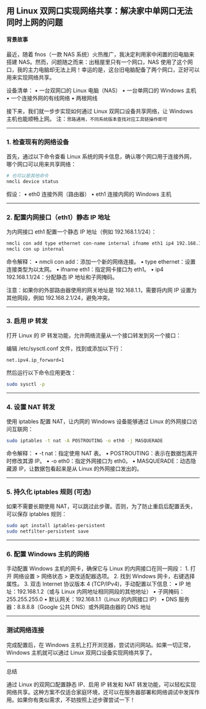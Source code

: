 ## 用 Linux 双网口实现网络共享：解决家中单网口无法同时上网的问题

#### 背景故事

最近，随着 fnos（一款 NAS 系统）火热推广，我决定利用家中闲置的旧电脑来搭建 NAS。然而，问题随之而来：出租屋里只有一个网口，NAS 使用了这个网口，我的主力电脑却无法上网！幸运的是，这台旧电脑配备了两个网口，正好可以用来实现网络共享。

设备清单：
	•	一台双网口的 Linux 电脑（NAS）
	•	一台单网口的 Windows 主机
	•	一个连接外网的有线网络
	•	两根网线

接下来，我们就一步步实现如何通过 Linux 双网口设备共享网络，让 Windows 主机也能顺畅上网。
注：`思路通用，不同系统版本查找对应工具链操作即可`

---

### 1. 检查现有的网络设备

首先，通过以下命令查看 Linux 系统的网卡信息，确认哪个网口用于连接外网，哪个网口可以用来共享网络：

```bash
# 也可以是其他命令
nmcli device status
```
假设：
	•	eth0 连接外网（路由器）
	•	eth1 连接内网的 Windows 主机

---

### 2. 配置内网接口（eth1）静态 IP 地址

为内网接口 eth1 配置一个静态 IP 地址（例如 192.168.1.1/24）：
```bash
nmcli con add type ethernet con-name internal ifname eth1 ip4 192.168.1.1/24
nmcli con up internal
```
命令解释：
	•	nmcli con add：添加一个新的网络连接。
	•	type ethernet：设置连接类型为以太网。
	•	ifname eth1：指定网卡接口为 eth1。
	•	ip4 192.168.1.1/24：分配静态 IP 地址和子网掩码。

注意：如果你的外部路由器使用的网关地址是 192.168.1.1，需要将内网 IP 设置为其他网段，例如 192.168.2.1/24，避免冲突。

---

### 3. 启用 IP 转发

打开 Linux 的 IP 转发功能，允许网络流量从一个接口转发到另一个接口：

编辑 /etc/sysctl.conf 文件，找到或添加以下行：
```txt
net.ipv4.ip_forward=1
```
然后运行以下命令应用更改：
```bash
sudo sysctl -p
```

---

### 4. 设置 NAT 转发

使用 iptables 配置 NAT，让内网的 Windows 设备能够通过 Linux 的外网接口访问互联网：
```bash
sudo iptables -t nat -A POSTROUTING -o eth0 -j MASQUERADE
```
命令解释：
	•	-t nat：指定使用 NAT 表。
	•	POSTROUTING：表示在数据包离开时修改其源 IP。
	•	-o eth0：指定外网接口为 eth0。
	•	MASQUERADE：动态隐藏源 IP，让数据包看起来是从 Linux 的外网接口发出的。

---

### 5. 持久化 iptables 规则 (可选)

如果不需要长期使用 NAT，可以跳过此步骤。否则，为了防止重启后配置丢失，可以保存 iptables 规则：
```bash
sudo apt install iptables-persistent
sudo netfilter-persistent save
```

---

### 6. 配置 Windows 主机的网络

手动配置 Windows 主机的网卡，确保它与 Linux 的内网接口在同一网段：
	1.	打开 网络设置 > 网络状态 > 更改适配器选项。
	2.	找到 Windows 网卡，右键选择 属性。
	3.	双击 Internet 协议版本 4 (TCP/IPv4)，手动配置以下信息：
	•	IP 地址：192.168.1.2（或与 Linux 内网地址相同网段的其他地址）
	•	子网掩码：255.255.255.0
	•	默认网关：192.168.1.1（Linux 的内网接口 IP）
	•	DNS 服务器：8.8.8.8（Google 公共 DNS）或外网路由器的 DNS 地址

---

### 测试网络连接

完成配置后，在 Windows 主机上打开浏览器，尝试访问网站。如果一切正常，Windows 主机就可以通过 Linux 双网口设备实现网络共享了。

---

总结

通过 Linux 的双网口配置静态 IP、启用 IP 转发和 NAT 转发功能，可以轻松实现网络共享。这种方案不仅适合家庭环境，还可以在服务器部署和网络调试中发挥作用。如果你有类似需求，不妨按照上述步骤尝试一下！